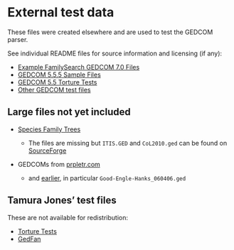 # External test data

These files were created elsewhere and are used to test the GEDCOM parser.

See individual README files for source information and licensing (if any):
* [Example FamilySearch GEDCOM 7.0 Files](example-familysearch-gedcom-70-files/README.md)
* [GEDCOM 5.5.5 Sample Files](gedcom-555-sample-files/README.md)
* [GEDCOM 5.5 Torture Tests](torture-test-55-files/README.md)
* [Other GEDCOM test files](others/README.md)

## Large files not yet included

* [Species Family Trees](https://famousfamilytrees.blogspot.com/2008/07/species-family-trees.html)
  - The files are missing but `ITIS.GED` and `CoL2010.ged` can be found on [SourceForge](https://sourceforge.net/projects/godskingsheroes/files/ged%20files/)
  
* GEDCOMs from [prpletr.com](https://web.archive.org/web/20150905211732/http://www.prpletr.com/Gedcoms.htm)
  - and [earlier](https://web.archive.org/web/20070918050035/http://www.prpletr.com/Gedcoms.htm), in particular `Good-Engle-Hanks_060406.ged`

## Tamura Jones’ test files

These are not available for redistribution:

- [Torture Tests](https://www.tamurajones.net/DownloadTortureTests.xhtml)
- [GedFan](https://www.tamurajones.net/GedFan.xhtml)

